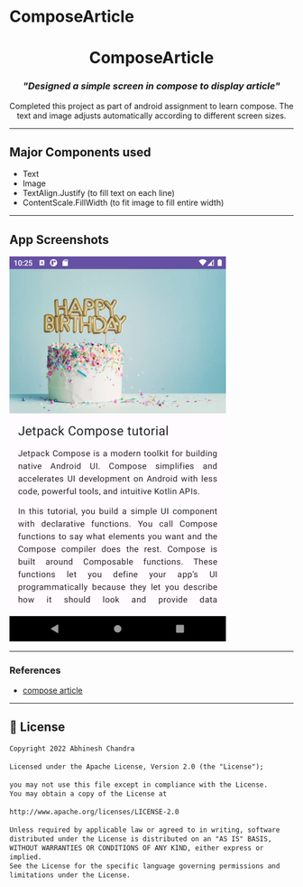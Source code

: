 # ComposeArticle
<h1 align="center">ComposeArticle</h1>

<h3 align="center"><i>"Designed a simple screen in compose to display article"</i></h3>
<p align="center">
Completed this project as part of android assignment to learn compose. The text and image adjusts automatically according to different screen sizes.
    </p>
    
---

## Major Components used
- Text
- Image
- TextAlign.Justify (to fill text on each line)
- ContentScale.FillWidth (to fit image to fill entire width)

---

## App Screenshots

![composeArticle](https://github.com/abhineshchandra1234/ComposeArticle/blob/master/image/Screenshot_1671123318.png) 

---

### References
- [compose article](https://developer.android.com/codelabs/basic-android-kotlin-compose-composables-practice-problems?continue=https%3A%2F%2Fdeveloper.android.com%2Fcourses%2Fpathways%2Fandroid-basics-compose-unit-1-pathway-3%23codelab-https%3A%2F%2Fdeveloper.android.com%2Fcodelabs%2Fbasic-android-kotlin-compose-composables-practice-problems#1)

---

## 📝 License

```
Copyright 2022 Abhinesh Chandra

Licensed under the Apache License, Version 2.0 (the "License");

you may not use this file except in compliance with the License.
You may obtain a copy of the License at

http://www.apache.org/licenses/LICENSE-2.0

Unless required by applicable law or agreed to in writing, software
distributed under the License is distributed on an "AS IS" BASIS,
WITHOUT WARRANTIES OR CONDITIONS OF ANY KIND, either express or implied.
See the License for the specific language governing permissions and
limitations under the License.
```
